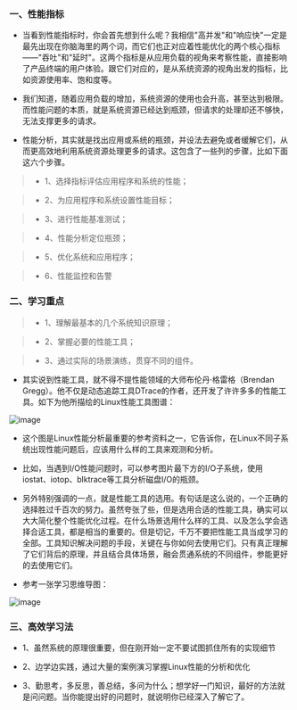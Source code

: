 ### 一、性能指标

- 当看到性能指标时，你会首先想到什么呢？我相信"高并发"和"响应快"一定是最先出现在你脑海里的两个词，而它们也正对应着性能优化的两个核心指标——"吞吐"和"延时"。这两个指标是从应用负载的视角来考察性能，直接影响了产品终端的用户体验。跟它们对应的，是从系统资源的视角出发的指标，比如资源使用率、饱和度等。

- 我们知道，随着应用负载的增加，系统资源的使用也会升高，甚至达到极限。而性能问题的本质，就是系统资源已经达到瓶颈，但请求的处理却还不够快，无法支撑更多的请求。

- 性能分析，其实就是找出应用或系统的瓶颈，并设法去避免或者缓解它们，从而更高效地利用系统资源处理更多的请求。这包含了一些列的步骤，比如下面这六个步骤。

> - 1、选择指标评估应用程序和系统的性能；

> - 2、为应用程序和系统设置性能目标；

> - 3、进行性能基准测试；
 
> - 4、性能分析定位瓶颈；

> - 5、优化系统和应用程序；

> - 6、性能监控和告警

### 二、学习重点

> - 1、理解最基本的几个系统知识原理；

> - 2、掌握必要的性能工具；

> - 3、通过实际的场景演练，贯穿不同的组件。

- 其实说到性能工具，就不得不提性能领域的大师布伦丹·格雷格（Brendan Gregg）。他不仅是动态追踪工具DTrace的作者，还开发了许许多多的性能工具。如下为他所描绘的Linux性能工具图谱：

![image](https://github.com/hdpingshao/ops/tree/master/Linux%E6%80%A7%E8%83%BD%E4%BC%98%E5%8C%96/images/linux1.png)

- 这个图是Linux性能分析最重要的参考资料之一，它告诉你，在Linux不同子系统出现性能问题后，应该用什么样的工具来观测和分析。

- 比如，当遇到I/O性能问题时，可以参考图片最下方的I/O子系统，使用iostat、iotop、blktrace等工具分析磁盘I/O的瓶颈。

- 另外特别强调的一点，就是性能工具的选用。有句话是这么说的，一个正确的选择胜过千百次的努力。虽然夸张了些，但是选用合适的性能工具，确实可以大大简化整个性能优化过程。在什么场景选用什么样的工具、以及怎么学会选择合适工具，都是相当的重要的。但是切记，千万不要把性能工具当成学习的全部。工具知识解决问题的手段，关键在与你如何去使用它们。只有真正理解了它们背后的原理，并且结合具体场景，融会贯通系统的不同组件，参能更好的去使用它们。

- 参考一张学习思维导图：

![image](https://github.com/hdpingshao/ops/tree/master/Linux%E6%80%A7%E8%83%BD%E4%BC%98%E5%8C%96/images/linux2.png)

### 三、高效学习法

- 1、虽然系统的原理很重要，但在刚开始一定不要试图抓住所有的实现细节

- 2、边学边实践，通过大量的案例演习掌握Linux性能的分析和优化

- 3、勤思考，多反思，善总结，多问为什么；想学好一门知识，最好的方法就是问问题。当你能提出好的问题时，就说明你已经深入了解它了。